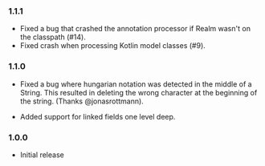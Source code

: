 ### 1.1.1
- Fixed a bug that crashed the annotation processor if Realm wasn't on the classpath (#14).
- Fixed crash when processing Kotlin model classes (#9).

### 1.1.0
 - Fixed a bug where hungarian notation was detected in the middle of a String.
   This resulted in deleting the wrong character at the beginning of the string.
   (Thanks @jonasrottmann).

 - Added support for linked fields one level deep.


### 1.0.0
 - Initial release

